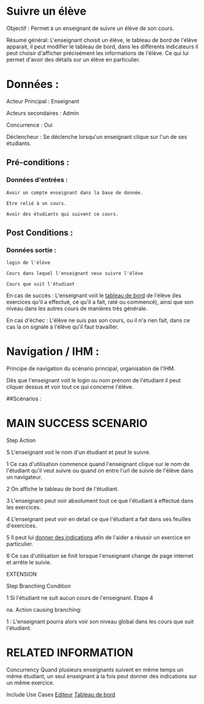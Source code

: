 # Suivre un élève

Objectif :  Permet à un enseignant de suivre un élève de son cours.

Résumé général: L'enseignant choisit un élève, le tableau de bord de l'élève apparait, il peut modifier le tableau de bord, dans les différents indicateurs il peut choisir d'afficher précisément les informations de l'élève. Ce qui lui permet d'avoir des détails sur un élève en particulier.

# Données :

Acteur Principal : Enseignant

Acteurs secondaires : Admin

Concurrence : Oui

Déclencheur : Se déclenche lorsqu'un enseignant clique sur l'un de ses étudiants.

## Pré-conditions :

### Données d'entrées :

	Avoir un compte enseignant dans la base de donnée.
	
	Etre relié à un cours.

	Avoir des étudiants qui suivent ce cours.


## Post Conditions :

### Données sortie :
	login de l'élève

	Cours dans lequel l'enseignant veux suivre l'élève

	Cours que suit l'étudiant


En cas de succès : L'enseignant voit le [tableau de bord](/tableaudebord.md) de l'élève (les exercices qu'il a effectué, ce qu'il a fait, raté ou commencé), ainsi que son niveau dans les autres cours de manières très générale.

En cas d'échec : L'élève ne suis pas son cours, ou il n'a rien fait, dans ce cas la on signale à l'élève qu'il faut travailler.

# Navigation / IHM  :

Principe de navigation du scénario principal, organisation de l'IHM.

Dès que l'enseignant voit le login ou nom prénom de l'étudiant il peut cliquer dessus et voir tout ce qui concerne l'élève.

##Scénarios :

# MAIN SUCCESS SCENARIO

Step    Action

S	L'enseignant voit le nom d'un étudiant et peut le suivre.

1	Ce cas d'utilisation commence quand l'enseignant clique sur le nom de l'étudiant qu'il veut suivre ou quand on entre l'url de suivie de l'élève dans un navigateur.

2	On affiche le tableau de bord de l'étudiant.

3	L'enseignant peut voir absolument tout ce que l'étudiant à effectué dans les exercices.

4	L'enseignant peut voir en detail ce que l'étudiant a fait dans ses feuilles d'exercices.

5	Il peut lui [donner des indications](/editeur.md) afin de l'aider a réussir un exercice en particulier.

6	Ce cas d'utilisation se finit lorsque l'enseignant change de page internet et arrête le suivie.

EXTENSION 

Step    Branching Condition

1	 Si l'étudiant ne suit aucun cours de l'enseignant. Etape 4

na.  Action causing branching:

1 : L'enseignant pourra alors voir son niveau global dans les cours que suit l'étudiant.


# RELATED INFORMATION

Concurrency    Quand plusieurs enseignants suivent en même temps un même étudiant, un seul enseignant à la fois peut donner des indications sur un même exercice.

Include Use Cases    [Editeur](/editeur.md) [Tableau de bord](/tableaudebord.md)
 
<!---
Author : Jordan
Validator : Raphael
-->
